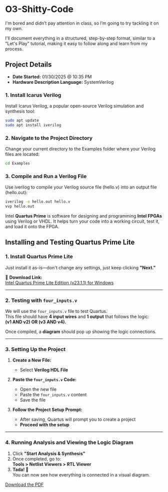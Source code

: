 # O3-Shitty-Code

I'm bored and didn’t pay attention in class, so I’m going to try tackling it on my own.

I'll document everything in a structured, step-by-step format, similar to a "Let's Play" tutorial, making it easy to follow along and learn from my process.

## Project Details
- **Date Started:** 01/30/2025 @ 10:35 PM  
- **Hardware Description Language:** SystemVerilog  

### 1. Install Icarus Verilog
Install Icarus Verilog, a popular open-source Verilog simulation and synthesis tool:
```sh
sudo apt update
sudo apt install iverilog
```

### 2. Navigate to the Project Directory
Change your current directory to the Examples folder where your Verilog files are located:
```sh
cd Examples
```

### 3. Compile and Run a Verilog File
Use iverilog to compile your Verilog source file (hello.v) into an output file (hello.out):
```sh
iverilog -o hello.out hello.v
vvp hello.out
```

Intel **Quartus Prime** is software for designing and programming **Intel FPGAs** using Verilog or VHDL. 
It helps turn your code into a working circuit, test it, and load it onto the FPGA.

## Installing and Testing Quartus Prime Lite

### 1. Install Quartus Prime Lite
Just install it as-is—don't change any settings, just keep clicking **"Next."**  

🔗 **Download Link:**  
[Intel Quartus Prime Lite Edition (v23.1.1) for Windows](https://www.intel.com/content/www/us/en/software-kit/825278/intel-quartus-prime-lite-edition-design-software-version-23-1-1-for-windows.html)

---

### 2. Testing with `four_inputs.v`
We will use the `four_inputs.v` file to test Quartus.  
This file should have **4 input wires** and **1 output** that follows the logic:  
**(v1 AND v2) OR (v3 AND v4).**  

Once compiled, a **diagram** should pop up showing the logic connections.

---

### 3. Setting Up the Project
1. **Create a New File:**  
   - Select **Verilog HDL File**  

2. **Paste the `four_inputs.v` Code:**  
   - Open the new file  
   - Paste the `four_inputs.v` content  
   - Save the file  

3. **Follow the Project Setup Prompt:**  
   - After saving, Quartus will prompt you to create a project  
   - **Proceed with the setup**  

---

### 4. Running Analysis and Viewing the Logic Diagram
1. Click **"Start Analysis & Synthesis"**  
2. Once completed, go to:  
   **Tools > Netlist Viewers > RTL Viewer**  
3. **Tada! 🎉**  
   You can now see how everything is connected in a visual diagram.

[Download the PDF](./Examples/four_inputs_output.pdf)
